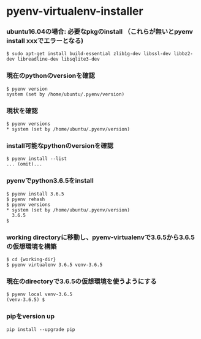 # pyenv-virtualenv-installer

### ubuntu16.04の場合: 必要なpkgのinstall （これらが無いとpyenv install xxxでエラーとなる)

```
$ sudo apt-get install build-essential zlib1g-dev libssl-dev libbz2-dev libreadline-dev libsqlite3-dev
```
  
### 現在のpythonのversionを確認

```
$ pyenv version
system (set by /home/ubuntu/.pyenv/version)
``` 
 
### 現状を確認

```
$ pyenv versions
* system (set by /home/ubuntu/.pyenv/version)
```

### install可能なpythonのversionを確認

```
$ pyenv install --list
... (omit)...
```
 
### pyenvでpython3.6.5をinstall

```
$ pyenv install 3.6.5 
$ pyenv rehash
$ pyenv versions
* system (set by /home/ubuntu/.pyenv/version)
  3.6.5
$
``` 
 
###  working directoryに移動し、pyenv-virtualenvで3.6.5から3.6.5の仮想環境を構築

```
$ cd {working-dir}
$ pyenv virtualenv 3.6.5 venv-3.6.5
```
 
### 現在のdirectoryで3.6.5の仮想環境を使うようにする

```
$ pyenv local venv-3.6.5
(venv-3.6.5) $
```

### pipをversion up

```
pip install --upgrade pip
```
